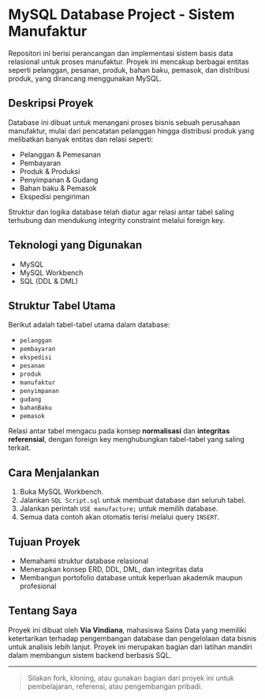 # MySQL Database Project - Sistem Manufaktur

Repositori ini berisi perancangan dan implementasi sistem basis data relasional untuk proses manufaktur. Proyek ini mencakup berbagai entitas seperti pelanggan, pesanan, produk, bahan baku, pemasok, dan distribusi produk, yang dirancang menggunakan MySQL.

## Deskripsi Proyek

Database ini dibuat untuk menangani proses bisnis sebuah perusahaan manufaktur, mulai dari pencatatan pelanggan hingga distribusi produk yang melibatkan banyak entitas dan relasi seperti:

- Pelanggan & Pemesanan
- Pembayaran
- Produk & Produksi
- Penyimpanan & Gudang
- Bahan baku & Pemasok
- Ekspedisi pengiriman

Struktur dan logika database telah diatur agar relasi antar tabel saling terhubung dan mendukung integrity constraint melalui foreign key.

## Teknologi yang Digunakan

- MySQL
- MySQL Workbench
- SQL (DDL & DML)

## Struktur Tabel Utama

Berikut adalah tabel-tabel utama dalam database:

- `pelanggan`
- `pembayaran`
- `ekspedisi`
- `pesanan`
- `produk`
- `manufaktur`
- `penyimpanan`
- `gudang`
- `bahanBaku`
- `pemasok`

Relasi antar tabel mengacu pada konsep **normalisasi** dan **integritas referensial**, dengan foreign key menghubungkan tabel-tabel yang saling terkait.

## Cara Menjalankan

1. Buka MySQL Workbench.
2. Jalankan `SQL Script.sql` untuk membuat database dan seluruh tabel.
3. Jalankan perintah `USE manufacture;` untuk memilih database.
4. Semua data contoh akan otomatis terisi melalui query `INSERT`.

## Tujuan Proyek

- Memahami struktur database relasional
- Menerapkan konsep ERD, DDL, DML, dan integritas data
- Membangun portofolio database untuk keperluan akademik maupun profesional

## Tentang Saya

Proyek ini dibuat oleh **Via Vindiana**, mahasiswa Sains Data yang memiliki ketertarikan terhadap pengembangan database dan pengelolaan data bisnis untuk analisis lebih lanjut. Proyek ini merupakan bagian dari latihan mandiri dalam membangun sistem backend berbasis SQL.

---

> Silakan fork, kloning, atau gunakan bagian dari proyek ini untuk pembelajaran, referensi, atau pengembangan pribadi.
